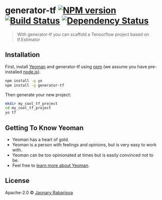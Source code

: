 # generator-tf [![NPM version][npm-image]][npm-url] [![Build Status][travis-image]][travis-url] [![Dependency Status][daviddm-image]][daviddm-url]
> With generator-tf you can scaffold a Tensorflow project based on tf.Estimator

## Installation

First, install [Yeoman](http://yeoman.io) and generator-tf using [npm](https://www.npmjs.com/) (we assume you have pre-installed [node.js](https://nodejs.org/)).

```bash
npm install -g yo
npm install -g generator-tf
```
Then generate your new project:

```bash
mkdir my_cool_tf_project
cd my_cool_tf_project
yo tf
```

## Getting To Know Yeoman

 * Yeoman has a heart of gold.
 * Yeoman is a person with feelings and opinions, but is very easy to work with.
 * Yeoman can be too opinionated at times but is easily convinced not to be.
 * Feel free to [learn more about Yeoman](http://yeoman.io/).

## License

Apache-2.0 © [Jaonary Rabarisoa]()


[npm-image]: https://badge.fury.io/js/generator-tf.svg
[npm-url]: https://npmjs.org/package/generator-tf
[travis-image]: https://travis-ci.org//generator-tf.svg?branch=master
[travis-url]: https://travis-ci.org//generator-tf
[daviddm-image]: https://david-dm.org//generator-tf.svg?theme=shields.io
[daviddm-url]: https://david-dm.org//generator-tf
